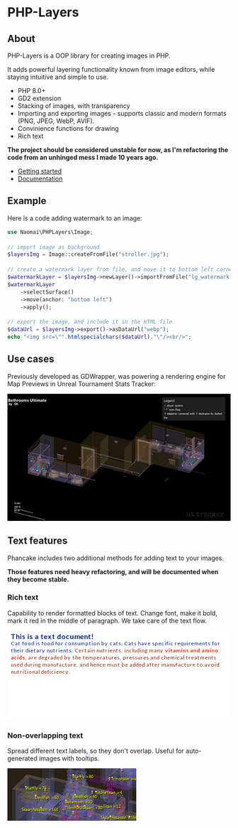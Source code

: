 # PHP-Layers
## About
PHP-Layers is a OOP library for creating images in PHP. 

It adds powerful layering functionality known from image editors, while staying intuitive and simple to use. 

- PHP 8.0+
- GD2 extension
- Stacking of images, with transparency
- Importing and exporting images - supports classic and modern formats (PNG, JPEG, WebP, AVIF). 
- Convinience functions for drawing
- Rich text

**The project should be considered unstable for now, as I'm refactoring the code from an unhinged mess I made 10 years ago.**

- [Getting started](docs/GettingStarted.md)
- [Documentation](docs/Documentation.md)

## Example
Here is a code adding watermark to an image:

```php
use Naomai\PHPLayers\Image;

// import image as background
$layersImg = Image::createFromFile("stroller.jpg");

// create a watermark layer from file, and move it to bottom left corner
$watermarkLayer = $layersImg->newLayer()->importFromFile("lg_watermark.png");
$watermarkLayer
    ->selectSurface()
    ->move(anchor: "bottom left")
    ->apply();

// export the image, and include it in the HTML file
$dataUrl = $layersImg->export()->asDataUrl("webp");
echo "<img src=\"".htmlspecialchars($dataUrl)."\"/><br/>";
```

## Use cases

Previously developed as GDWrapper, was powering a rendering engine for
Map Previews in Unreal Tournament Stats Tracker:

![Wireframe rendering of a game map](example/UTTDemo.jpg)

## Text features
Phancake includes two additional methods for adding text to your images. 

**Those features need heavy refactoring, and will be documented when they become stable.**

### Rich text
Capability to render formatted blocks of text. Change font, make it bold, mark it red in the middle of paragraph. 
We take care of the text flow. 

![Paragraphs of text, as rendered by library](example/TextDemoRT.png)

### Non-overlapping text
Spread different text labels, so they don't overlap. Useful for auto-generated images with tooltips.

![Tooltips with names of enemies](example/TextDemoNOText_Monsters.png)
